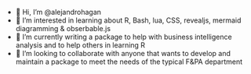 - 👋 Hi, I’m @alejandrohagan
- 👀 I’m interested in learning about R, Bash, lua, CSS, revealjs, mermaid diagramming & obserbable.js
- 🌱 I’m currently writing a package to help with business intelligence analysis and to help others in learning R
- 💞️ I’m looking to collaborate with anyone that wants to develop and maintain a package to meet the needs of the typical F&PA department

<!---
alejandrohagan/alejandrohagan is a ✨ special ✨ repository because its `README.md` (this file) appears on your GitHub profile.
You can click the Preview link to take a look at your changes.
--->
